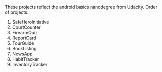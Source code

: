 These projects reflect the android basics nanodegree from Udacity.
Order of projects:

1) SafeHeroInitiative
2) CourtCounter
3) FirearmQuiz
4) ReportCard
5) TourGuide
6) BookListing
7) NewsApp
8) HabitTracker
9) InventoryTracker
